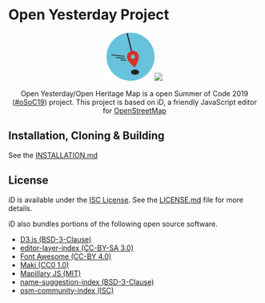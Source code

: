 <p align="center"><h1>Open Yesterday Project</h1></p>

<p align="center"><img src="svg/open-yesterday-project/crest.svg" width="96"><img src="https://github.com/oSoc19/website/blob/master/img/logo/logo-osoc-color.svg" width="128"></p>
  
<p align="center">Open Yesterday/Open Heritage Map is a open Summer of Code 2019 (<a href="https://2019.summerofcode.be/">#oSoC19</a>) project. This project is based on iD, a friendly JavaScript editor for <a href="https://www.openstreetmap.org/">OpenStreetMap</a></p>

## Installation, Cloning & Building

See the [INSTALLATION.md](INSTALLATION.md)

## License

iD is available under the [ISC License](https://opensource.org/licenses/ISC).
See the [LICENSE.md](LICENSE.md) file for more details.

iD also bundles portions of the following open source software.
* [D3.js (BSD-3-Clause)](https://github.com/d3/d3)
* [editor-layer-index (CC-BY-SA 3.0)](https://github.com/osmlab/editor-layer-index)
* [Font Awesome (CC-BY 4.0)](https://fontawesome.com/license)
* [Maki (CC0 1.0)](https://github.com/mapbox/maki)
* [Mapillary JS (MIT)](https://github.com/mapillary/mapillary-js)
* [name-suggestion-index (BSD-3-Clause)](https://github.com/osmlab/name-suggestion-index)
* [osm-community-index (ISC)](https://github.com/osmlab/osm-community-index)
